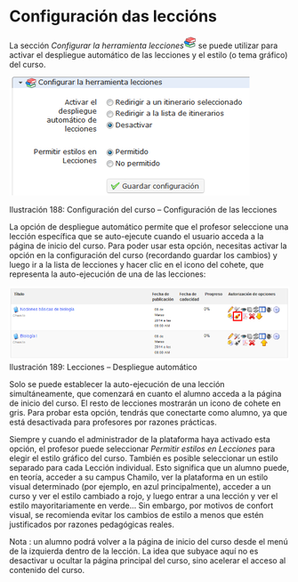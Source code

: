 # Configuración das leccións

La sección _Configurar la herramienta lecciones_![](../../.gitbook/assets/graphics327%20%284%29.png) se puede utilizar para activar el despliegue automático de las lecciones y el estilo \(o tema gráfico\) del curso.

![](../../.gitbook/assets/images246%20%284%29.png)

Ilustración 188: Configuración del curso – Configuración de las lecciones

La opción de despliegue automático permite que el profesor seleccione una lección específica que se auto-ejecute cuando el usuario acceda a la página de inicio del curso. Para poder usar esta opción, necesitas activar la opción en la configuración del curso \(recordando guardar los cambios\) y luego ir a la lista de lecciones y hacer clic en el icono del cohete, que representa la auto-ejecución de una de las lecciones:

![](../../.gitbook/assets/images247%20%284%29.png)Ilustración 189: Lecciones – Despliegue automático

Solo se puede establecer la auto-ejecución de una lección simultáneamente, que comenzará en cuanto el alumno acceda a la página de inicio del curso. El resto de lecciones mostrarán un icono de cohete en gris. Para probar esta opción, tendrás que conectarte como alumno, ya que está desactivada para profesores por razones prácticas.

Siempre y cuando el administrador de la plataforma haya activado esta opción, el profesor puede seleccionar _Permitir estilos en Lecciones_ para elegir el estilo gráfico del curso. También es posible seleccionar un estilo separado para cada Lección individual. Esto significa que un alumno puede, en teoría, acceder a su campus Chamilo, ver la plataforma en un estilo visual determinado \(por ejemplo, en azul principalmente\), acceder a un curso y ver el estilo cambiado a rojo, y luego entrar a una lección y ver el estilo mayoritariamente en verde... Sin embargo, por motivos de confort visual, se recomienda evitar los cambios de estilo a menos que estén justificados por razones pedagógicas reales.

Nota : un alumno podrá volver a la página de inicio del curso desde el menú de la izquierda dentro de la lección. La idea que subyace aquí no es desactivar u ocultar la página principal del curso, sino acelerar el acceso al contenido del curso.

